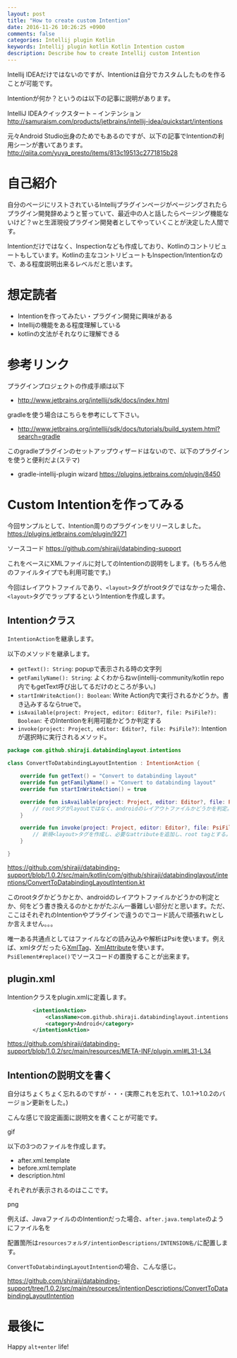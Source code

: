 ```yaml
---
layout: post
title: "How to create custom Intention"
date: 2016-11-26 10:26:25 +0900
comments: false
categories: Intellij plugin Kotlin 
keywords: Intellij plugin kotlin Kotlin Intention custom
description: Describe how to create Intellij custom Intention
---
```


Intellij IDEAだけではないのですが、Intentionは自分でカスタムしたものを作ることが可能です。

Intentionが何か？というのは以下の記事に説明があります。

IntelliJ IDEAクイックスタート – インテンション
http://samuraism.com/products/jetbrains/intellij-idea/quickstart/intentions

元々Android Studio出身のためでもあるのですが、以下の記事でIntentionの利用シーンが書いてあります。
http://qiita.com/yuya_presto/items/813c19513c2771815b28

# 自己紹介

自分のページにリストされているIntellijプラグインページがページングされたらプラグイン開発辞めようと誓っていて、最近中の人と話したらページング機能ないけど？ｗと生涯現役プラグイン開発者としてやっていくことが決定した人間です。

Intentionだけではなく、Inspectionなども作成しており、Kotlinのコントリビュートもしています。Kotlinの主なコントリビュートもInspection/Intentionなので、ある程度説明出来るレベルだと思います。

# 想定読者

* Intentionを作ってみたい・プラグイン開発に興味がある
* Intellijの機能をある程度理解している
* kotlinの文法がそれなりに理解できる

# 参考リンク

プラグインプロジェクトの作成手順は以下
* http://www.jetbrains.org/intellij/sdk/docs/index.html

gradleを使う場合はこちらを参考にして下さい。
* http://www.jetbrains.org/intellij/sdk/docs/tutorials/build_system.html?search=gradle

このgradleプラグインのセットアップウィザードはないので、以下のプラグインを使うと便利だよ(ステマ)
* gradle-intellij-plugin wizard https://plugins.jetbrains.com/plugin/8450

# Custom Intentionを作ってみる

今回サンプルとして、Intention周りのプラグインをリリースしました。
https://plugins.jetbrains.com/plugin/9271

ソースコード
https://github.com/shiraji/databinding-support

これをベースにXMLファイルに対してのIntentionの説明をします。(もちろん他のファイルタイプでも利用可能です。)

今回はレイアウトファイルであり、`<layout>`タグがrootタグではなかった場合、`<layout>`タグでラップするというIntentionを作成します。

## Intentionクラス

`IntentionAction`を継承します。

以下のメソッドを継承します。

* `getText(): String`: popupで表示される時の文字列
* `getFamilyName(): String`: よくわからねｗ(intellij-community/kotlin repo内でもgetText呼び出してるだけのところが多い。)
* `startInWriteAction(): Boolean`: Write Action内で実行されるかどうか。書き込みするならtrueで。
* `isAvailable(project: Project, editor: Editor?, file: PsiFile?): Boolean`: そのIntentionを利用可能かどうか判定する
* `invoke(project: Project, editor: Editor?, file: PsiFile?)`: Intentionが選択時に実行されるメソッド。

```kotlin
package com.github.shiraji.databindinglayout.intentions

class ConvertToDatabindingLayoutIntention : IntentionAction {

    override fun getText() = "Convert to databinding layout"
    override fun getFamilyName() = "Convert to databinding layout"
    override fun startInWriteAction() = true

    override fun isAvailable(project: Project, editor: Editor?, file: PsiFile?): Boolean {
        // rootタグがlayoutではなく、androidのレイアウトファイルかどうかを判定。
    }

    override fun invoke(project: Project, editor: Editor?, file: PsiFile?) {
        // 新規<layout>タグを作成し、必要なattributeを追加し、root tagとする。
    }

}
```

https://github.com/shiraji/databinding-support/blob/1.0.2/src/main/kotlin/com/github/shiraji/databindinglayout/intentions/ConvertToDatabindingLayoutIntention.kt

このrootタグかどうかとか、androidのレイアウトファイルかどうかの判定とか、何をどう書き換えるのかとかがたぶん一番難しい部分だと思います。ただ、ここはそれぞれのIntentionやプラグインで違うのでコード読んで頑張れｗとしか言えません。。。

唯一ある共通点としてはファイルなどの読み込みや解析はPsiを使います。例えば、xmlタグだったら[XmlTag](https://github.com/JetBrains/intellij-community/blob/master/xml/xml-psi-api/src/com/intellij/psi/xml/XmlTag.java)、[XmlAttribute](https://github.com/JetBrains/intellij-community/blob/master/xml/xml-psi-api/src/com/intellij/psi/xml/XmlAttribute.java)を使います。`PsiElement#replace()`でソースコードの置換することが出来ます。

## plugin.xml

Intentionクラスをplugin.xmlに定義します。

```xml
        <intentionAction>
            <className>com.github.shiraji.databindinglayout.intentions.ConvertToDatabindingLayoutIntention</className>
            <category>Android</category>
        </intentionAction>
```

https://github.com/shiraji/databinding-support/blob/1.0.2/src/main/resources/META-INF/plugin.xml#L31-L34


## Intentionの説明文を書く

自分はちょくちょく忘れるのですが・・・(実際これを忘れて、1.0.1->1.0.2のバージョン更新をした。)

こんな感じで設定画面に説明文を書くことが可能です。

gif

以下の3つのファイルを作成します。

* after.xml.template
* before.xml.template
* description.html

それぞれが表示されるのはここです。

png

例えば、JavaファイルののIntentionだった場合、`after.java.template`のようにファイル名を

配置箇所は`resourcesフォルダ/intentionDescriptions/INTENSION名/`に配置します。

`ConvertToDatabindingLayoutIntention`の場合、こんな感じ。

https://github.com/shiraji/databinding-support/tree/1.0.2/src/main/resources/intentionDescriptions/ConvertToDatabindingLayoutIntention

# 最後に

Happy `alt+enter` life!
